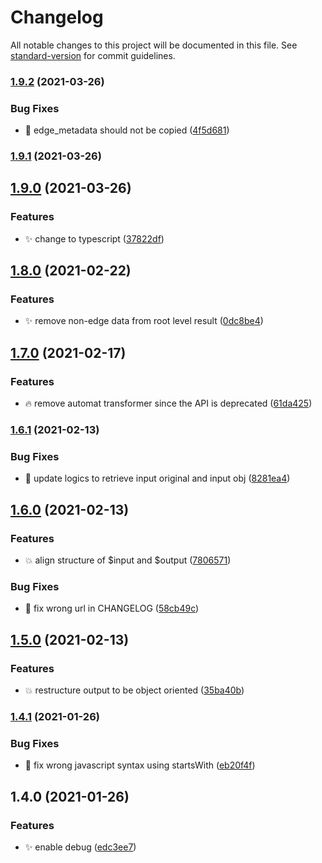 # Changelog

All notable changes to this project will be documented in this file. See [standard-version](https://github.com/conventional-changelog/standard-version) for commit guidelines.

### [1.9.2](https://github.com/kevinxin90/api-respone-transform.js/compare/v1.9.1...v1.9.2) (2021-03-26)


### Bug Fixes

* :bug: edge_metadata should not be copied ([4f5d681](https://github.com/kevinxin90/api-respone-transform.js/commit/4f5d6817bde2eabc98578e40b946d1241fb14605))

### [1.9.1](https://github.com/kevinxin90/api-respone-transform.js/compare/v1.9.0...v1.9.1) (2021-03-26)

## [1.9.0](https://github.com/kevinxin90/api-respone-transform.js/compare/v1.8.0...v1.9.0) (2021-03-26)


### Features

* :sparkles: change to typescript ([37822df](https://github.com/kevinxin90/api-respone-transform.js/commit/37822df83c74797262135b7e57168e422706e792))

## [1.8.0](https://github.com/kevinxin90/api-respone-transform.js/compare/v1.7.0...v1.8.0) (2021-02-22)


### Features

* :sparkles: remove non-edge data from root level result ([0dc8be4](https://github.com/kevinxin90/api-respone-transform.js/commit/0dc8be431bfe705b5cc590d29a1be5c51c6f2cb9))

## [1.7.0](https://github.com/kevinxin90/api-respone-transform.js/compare/v1.6.1...v1.7.0) (2021-02-17)


### Features

* :fire: remove automat transformer since the API is deprecated ([61da425](https://github.com/kevinxin90/api-respone-transform.js/commit/61da425d5b4dca6a6cdbbc8d9410f7e67ebefa55))

### [1.6.1](https://github.com/kevinxin90/api-respone-transform.js/compare/v1.6.0...v1.6.1) (2021-02-13)


### Bug Fixes

* :bug: update logics to retrieve input original and input obj ([8281ea4](https://github.com/kevinxin90/api-respone-transform.js/commit/8281ea4b400a12f0ca1d34043b2b8ac023d31c32))

## [1.6.0](https://github.com/kevinxin90/api-respone-transform.js/compare/v1.5.0...v1.6.0) (2021-02-13)


### Features

* :boom: align structure of $input and $output ([7806571](https://github.com/kevinxin90/api-respone-transform.js/commit/7806571d86e42ecb296d20d547e316f3519660a6))


### Bug Fixes

* :bug: fix wrong url in CHANGELOG ([58cb49c](https://github.com/kevinxin90/api-respone-transform.js/commit/58cb49c8fc3702c2aa7f450f91355b1a0f2bae96))

## [1.5.0](https://github.com/kevinxin90/api-respone-transform.js/compare/v1.4.1...v1.5.0) (2021-02-13)


### Features

* :boom: restructure output to be object oriented ([35ba40b](https://github.com/kevinxin90/api-respone-transform.js/commits/35ba40bc03191dad3aae159a010177f9fc3bd7f6))

### [1.4.1](https://github.com/kevinxin90/api-respone-transform.js/compare/v1.4.0...v1.4.1) (2021-01-26)


### Bug Fixes

* :bug: fix wrong javascript syntax using startsWith ([eb20f4f](https://github.com/kevinxin90/api-respone-transform.js/commits/eb20f4f8e1526f3fcc096d74d508cf1cb6ef49ee))

## 1.4.0 (2021-01-26)


### Features

* :sparkles: enable debug ([edc3ee7](https://github.com/kevinxin90/api-respone-transform.js/commits/edc3ee7f7787c0f25ae89c954cc5308693ef2e53))
